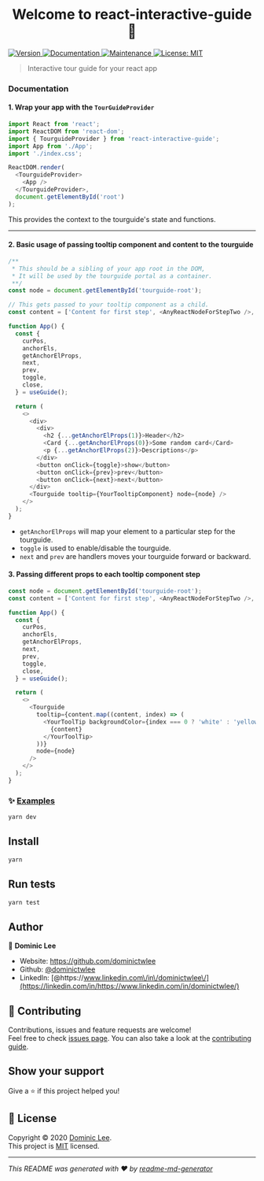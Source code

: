 <h1 align="center">Welcome to react-interactive-guide 👋</h1>
<p>
  <a href="https://www.npmjs.com/package/react-interactive-guide" target="_blank">
    <img alt="Version" src="https://img.shields.io/npm/v/react-interactive-guide.svg">
  </a>
  <a href="https://github.com/dominictwlee/react-interactive-guide#readme" target="_blank">
    <img alt="Documentation" src="https://img.shields.io/badge/documentation-yes-brightgreen.svg" />
  </a>
  <a href="https://github.com/dominictwlee/react-interactive-guide/graphs/commit-activity" target="_blank">
    <img alt="Maintenance" src="https://img.shields.io/badge/Maintained%3F-yes-green.svg" />
  </a>
  <a href="https://github.com/dominictwlee/react-interactive-guide/blob/master/LICENSE" target="_blank">
    <img alt="License: MIT" src="https://img.shields.io/github/license/dominictwlee/react-interactive-guide" />
  </a>
</p>

> Interactive tour guide for your react app

### Documentation

#### 1. Wrap your app with the `TourGuideProvider`

```javascript
import React from 'react';
import ReactDOM from 'react-dom';
import { TourguideProvider } from 'react-interactive-guide';
import App from './App';
import './index.css';

ReactDOM.render(
  <TourguideProvider>
    <App />
  </TourguideProvider>,
  document.getElementById('root')
);
```

This provides the context to the tourguide's state and functions.

---

#### 2. Basic usage of passing tooltip component and content to the tourguide

```javascript
/**
 * This should be a sibling of your app root in the DOM,
 * It will be used by the tourguide portal as a container.
 **/
const node = document.getElementById('tourguide-root');

// This gets passed to your tooltip component as a child.
const content = ['Content for first step', <AnyReactNodeForStepTwo />, 3];

function App() {
  const {
    curPos,
    anchorEls,
    getAnchorElProps,
    next,
    prev,
    toggle,
    close,
  } = useGuide();

  return (
    <>
      <div>
        <div>
          <h2 {...getAnchorElProps(1)}>Header</h2>
          <Card {...getAnchorElProps(0)}>Some random card</Card>
          <p {...getAnchorElProps(2)}>Descriptions</p>
        </div>
        <button onClick={toggle}>show</button>
        <button onClick={prev}>prev</button>
        <button onClick={next}>next</button>
      </div>
      <Tourguide tooltip={YourTooltipComponent} node={node} />
    </>
  );
}
```

- `getAnchorElProps` will map your element to a particular step for the tourguide.
- `toggle` is used to enable/disable the tourguide.
- `next` and `prev` are handlers moves your tourguide forward or backward.

#### 3. Passing different props to each tooltip component step

```javascript
const node = document.getElementById('tourguide-root');
const content = ['Content for first step', <AnyReactNodeForStepTwo />, 3];

function App() {
  const {
    curPos,
    anchorEls,
    getAnchorElProps,
    next,
    prev,
    toggle,
    close,
  } = useGuide();

  return (
    <>
      <Tourguide
        tooltip={content.map((content, index) => (
          <YourToolTip backgroundColor={index === 0 ? 'white' : 'yellow'}>
            {content}
          </YourToolTip>
        ))}
        node={node}
      />
    </>
  );
}
```

### ✨ [Examples](https://github.com/dominictwlee/react-interactive-guide/tree/master/examples)

```sh
yarn dev
```

## Install

```sh
yarn
```

## Run tests

```sh
yarn test
```

## Author

👤 **Dominic Lee**

- Website: https://github.com/dominictwlee
- Github: [@dominictwlee](https://github.com/dominictwlee)
- LinkedIn: [@https:\/\/www.linkedin.com\/in\/dominictwlee\/](https://linkedin.com/in/https://www.linkedin.com/in/dominictwlee/)

## 🤝 Contributing

Contributions, issues and feature requests are welcome!<br />Feel free to check [issues page](https://github.com/dominictwlee/react-interactive-guide/issues). You can also take a look at the [contributing guide](https://github.com/dominictwlee/react-interactive-guide/blob/master/CONTRIBUTING.md).

## Show your support

Give a ⭐️ if this project helped you!

## 📝 License

Copyright © 2020 [Dominic Lee](https://github.com/dominictwlee).<br />
This project is [MIT](https://github.com/dominictwlee/react-interactive-guide/blob/master/LICENSE) licensed.

---

_This README was generated with ❤️ by [readme-md-generator](https://github.com/kefranabg/readme-md-generator)_
